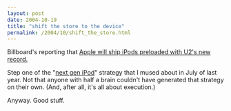 ```yaml
---
layout: post
date: 2004-10-19
title: "shift the store to the device"
permalink: /2004/10/shift_the_store.html
---
```


Billboard's reporting that [Apple will ship iPods preloaded with U2's new record.](http://www.reuters.com/newsArticle.jhtml?type=musicNews&storyID=6545086 "Music Article | Reuters.com")

Step one of the "[next gen iPod](http://www.theobvious.com/new/2003.07.28.html)" strategy that I mused about in July of last year. Not that anyone with half a brain couldn't have generated that strategy on their own. (And, after all, it's all about execution.)

Anyway. Good stuff.